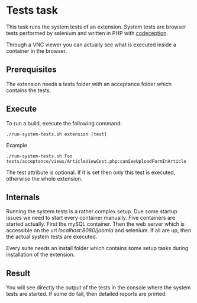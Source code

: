 # Tests task
This task runs the system tests of an extension. System tests are browser tests performed by selenium and written in PHP with [codeception](https://codeception.com).

Through a VNC viewer you can actually see what is executed inside a container in the browser.

## Prerequisites
The extension needs a tests folder with an acceptance folder which contains the tests.

## Execute
To run a build, execute the following command:

`./run-system-tests.sh extension [test]`

Example

`./run-system-tests.sh Foo tests/acceptance/views/ArticleViewCest.php:canSeeUploadFormInArticle`

The test attribute is optional. If it is set then only this test is executed, otherwise the whole extension.

## Internals
Running the system tests is a rather complex setup. Due some startup issues we need to start every container manually. Five containers are started actually. First the mySQL container. Then the web server which is accessible on the url _localhost:8080/joomla_ and selenium. If all are up, then the actual system tests are executed.

Every suite needs an install folder which contains some setup tasks during installation of the extension.

## Result
You will see directly the output of the tests in the console where the system tests are started. If some do fail, then detailed reports are printed.

